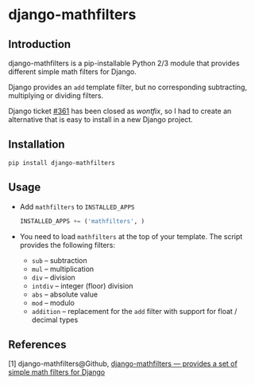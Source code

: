 # django-mathfilters

## Introduction

django-mathfilters is a pip-installable Python 2/3 module that provides different simple math filters for Django.

Django provides an `add` template filter, but no corresponding subtracting, multiplying or dividing filters.

Django ticket [#361](https://code.djangoproject.com/ticket/361) has been closed as *wontfix*, so I had to create an alternative that is easy to install in a new Django project.

## Installation

```shell
pip install django-mathfilters
```

## Usage

* Add ``mathfilters`` to ``INSTALLED_APPS``

  ```python
  INSTALLED_APPS += ('mathfilters', )
  ```

* You need to load `mathfilters` at the top of your template. The script provides the following filters:

  - `sub` – subtraction
  - `mul` – multiplication
  - `div` – division
  - `intdiv` – integer (floor) division
  - `abs` – absolute value
  - `mod` – modulo
  - `addition` – replacement for the `add` filter with support for float / decimal types

## References

[1] django-mathfilters@Github, [django-mathfilters — provides a set of simple math filters for Django](https://github.com/dbrgn/django-mathfilters)